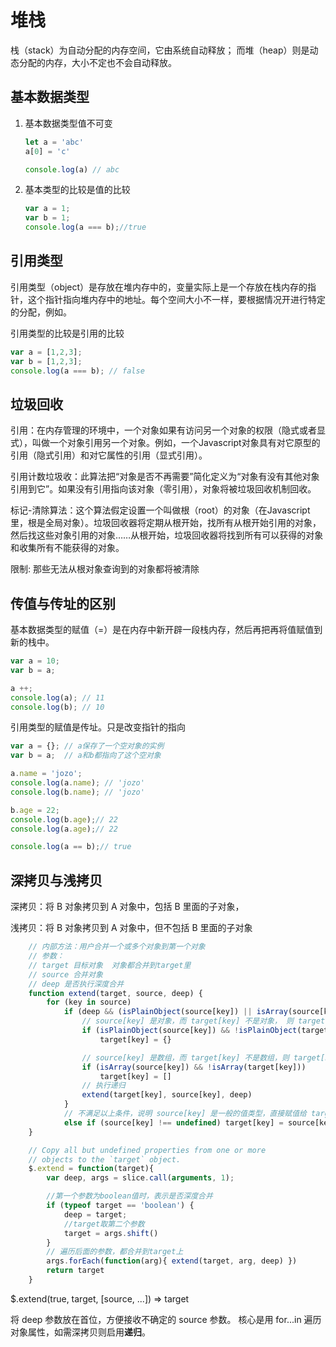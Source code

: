 # 堆栈
栈（stack）为自动分配的内存空间，它由系统自动释放；
而堆（heap）则是动态分配的内存，大小不定也不会自动释放。

## 基本数据类型

1. 基本数据类型值不可变
    ```js
    let a = 'abc'
    a[0] = 'c'

    console.log(a) // abc
    ```
2. 基本类型的比较是值的比较
      ```js
      var a = 1;
      var b = 1;
      console.log(a === b);//true
      ```

## 引用类型
引用类型（object）是存放在堆内存中的，变量实际上是一个存放在栈内存的指针，这个指针指向堆内存中的地址。每个空间大小不一样，要根据情况开进行特定的分配，例如。


引用类型的比较是引用的比较
```js
var a = [1,2,3];
var b = [1,2,3];
console.log(a === b); // false
```

## 垃圾回收
引用：在内存管理的环境中，一个对象如果有访问另一个对象的权限（隐式或者显式），叫做一个对象引用另一个对象。例如，一个Javascript对象具有对它原型的引用（隐式引用）和对它属性的引用（显式引用）。

引用计数垃圾收：此算法把“对象是否不再需要”简化定义为“对象有没有其他对象引用到它”。如果没有引用指向该对象（零引用），对象将被垃圾回收机制回收。

标记-清除算法：这个算法假定设置一个叫做根（root）的对象（在Javascript里，根是全局对象）。垃圾回收器将定期从根开始，找所有从根开始引用的对象，然后找这些对象引用的对象……从根开始，垃圾回收器将找到所有可以获得的对象和收集所有不能获得的对象。

限制: 那些无法从根对象查询到的对象都将被清除

## 传值与传址的区别
基本数据类型的赋值（=）是在内存中新开辟一段栈内存，然后再把再将值赋值到新的栈中。
```js
var a = 10;
var b = a;

a ++;
console.log(a); // 11
console.log(b); // 10
```


引用类型的赋值是传址。只是改变指针的指向
```js
var a = {}; // a保存了一个空对象的实例
var b = a;  // a和b都指向了这个空对象

a.name = 'jozo';
console.log(a.name); // 'jozo'
console.log(b.name); // 'jozo'

b.age = 22;
console.log(b.age);// 22
console.log(a.age);// 22

console.log(a == b);// true
```

## 深拷贝与浅拷贝
深拷贝：将 B 对象拷贝到 A 对象中，包括 B 里面的子对象，

浅拷贝：将 B 对象拷贝到 A 对象中，但不包括 B 里面的子对象

```js
    // 内部方法：用户合并一个或多个对象到第一个对象
    // 参数：
    // target 目标对象  对象都合并到target里
    // source 合并对象
    // deep 是否执行深度合并
    function extend(target, source, deep) {
        for (key in source)
            if (deep && (isPlainObject(source[key]) || isArray(source[key]))) {
                // source[key] 是对象，而 target[key] 不是对象， 则 target[key] = {} 初始化一下，否则递归会出错的
                if (isPlainObject(source[key]) && !isPlainObject(target[key]))
                    target[key] = {}

                // source[key] 是数组，而 target[key] 不是数组，则 target[key] = [] 初始化一下，否则递归会出错的
                if (isArray(source[key]) && !isArray(target[key]))
                    target[key] = []
                // 执行递归
                extend(target[key], source[key], deep)
            }
            // 不满足以上条件，说明 source[key] 是一般的值类型，直接赋值给 target 就是了
            else if (source[key] !== undefined) target[key] = source[key]
    }

    // Copy all but undefined properties from one or more
    // objects to the `target` object.
    $.extend = function(target){
        var deep, args = slice.call(arguments, 1);

        //第一个参数为boolean值时，表示是否深度合并
        if (typeof target == 'boolean') {
            deep = target;
            //target取第二个参数
            target = args.shift()
        }
        // 遍历后面的参数，都合并到target上
        args.forEach(function(arg){ extend(target, arg, deep) })
        return target
    }
```

$.extend(true, target, [source, ...])  ⇒ target

将 deep 参数放在首位，方便接收不确定的 source 参数。
核心是用 for...in 遍历对象属性，如需深拷贝则启用**递归**。
